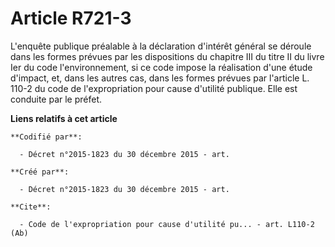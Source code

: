 # Article R721-3

L'enquête publique préalable à la déclaration d'intérêt général se déroule dans les formes prévues par les dispositions du
chapitre III du titre II du livre Ier du code l'environnement, si ce code impose la réalisation d'une étude d'impact, et,
dans les autres cas, dans les formes prévues par l'article L. 110-2 du code de l'expropriation pour cause d'utilité publique.
Elle est conduite par le préfet.

**Liens relatifs à cet article**

	**Codifié par**:

	  - Décret n°2015-1823 du 30 décembre 2015 - art.

	**Créé par**:

	  - Décret n°2015-1823 du 30 décembre 2015 - art.

	**Cite**:

	  - Code de l'expropriation pour cause d'utilité pu... - art. L110-2 (Ab)
